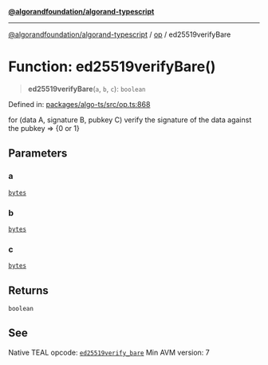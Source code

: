 [**@algorandfoundation/algorand-typescript**](../../../README.md)

***

[@algorandfoundation/algorand-typescript](../../../README.md) / [op](../README.md) / ed25519verifyBare

# Function: ed25519verifyBare()

> **ed25519verifyBare**(`a`, `b`, `c`): `boolean`

Defined in: [packages/algo-ts/src/op.ts:868](https://github.com/algorandfoundation/puya-ts/blob/14c9827d80da81ff08b4923e997ba22be04aa0db/packages/algo-ts/src/op.ts#L868)

for (data A, signature B, pubkey C) verify the signature of the data against the pubkey => {0 or 1}

## Parameters

### a

[`bytes`](../../../type-aliases/bytes.md)

### b

[`bytes`](../../../type-aliases/bytes.md)

### c

[`bytes`](../../../type-aliases/bytes.md)

## Returns

`boolean`

## See

Native TEAL opcode: [`ed25519verify_bare`](https://developer.algorand.org/docs/get-details/dapps/avm/teal/opcodes/v10/#ed25519verify_bare)
Min AVM version: 7
